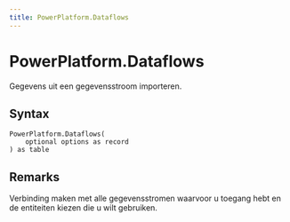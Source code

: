```yaml
---
title: PowerPlatform.Dataflows
---
```


# PowerPlatform.Dataflows


Gegevens uit een gegevensstroom importeren.


## Syntax

```powerquery
PowerPlatform.Dataflows(
    optional options as record
) as table
```


## Remarks

Verbinding maken met alle gegevensstromen waarvoor u toegang hebt en de entiteiten kiezen die u wilt gebruiken.


